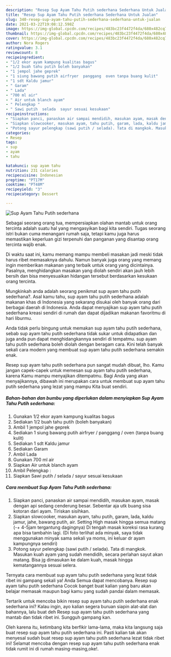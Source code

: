 ```yaml
---
description: "Resep Sup Ayam Tahu Putih sederhana Sederhana Untuk Jualan"
title: "Resep Sup Ayam Tahu Putih sederhana Sederhana Untuk Jualan"
slug: 340-resep-sup-ayam-tahu-putih-sederhana-sederhana-untuk-jualan
date: 2021-03-22T19:08:12.598Z
image: https://img-global.cpcdn.com/recipes/483bc23f4472f4da/680x482cq70/sup-ayam-tahu-putih-sederhana-foto-resep-utama.jpg
thumbnail: https://img-global.cpcdn.com/recipes/483bc23f4472f4da/680x482cq70/sup-ayam-tahu-putih-sederhana-foto-resep-utama.jpg
cover: https://img-global.cpcdn.com/recipes/483bc23f4472f4da/680x482cq70/sup-ayam-tahu-putih-sederhana-foto-resep-utama.jpg
author: Nora Rogers
ratingvalue: 3.1
reviewcount: 8
recipeingredient:
- "1/2 ekor ayam kampung kualitas bagus"
- "1/2 buah tahu putih boleh banyakan"
- "1 jempol jahe geprek"
- "1 siung bawang putih airfryer  panggang  oven tanpa buang kulit"
- "1 sdt Kaldu jamur"
- " Garam"
- " Lada"
- "700 ml air"
- " Air untuk blanch ayam"
- " Pelengkap "
- " Sawi putih  selada  sayur sesuai kesukaan"
recipeinstructions:
- "Siapkan panci, panaskan air sampai mendidih, masukan ayam, masak dengan api sedang cenderung besar. Sebentar aja utk buang sisa kotoran dari ayam. Tiriskan sisihkan."
- "Siapkan slowcooker, masukan ayam, tahu putih, garam, lada, kaldu jamur, jahe, bawang putih, air. Setting High masak hingga semua matang (-+ 4-5jam tergantung dagingnya) Di tengah masak koreksi rasa kurang apa bisa tambahin lagi. (Di foto terlihat ada minyak, saya tidak menggunakan minyak sama sekali ya moms, ini keluar dr ayam kampungnya sendiri)"
- "Potong sayur pelengkap (sawi putih / selada). Tata di mangkok. Masukan kuah ayam yang sudah mendidih, secara perlahan sayut akan matang. Bisa jg dimasukan ke dalam kuah, masak hingga kematangannya sesuai selera."
categories:
- Resep
tags:
- sup
- ayam
- tahu

katakunci: sup ayam tahu 
nutrition: 231 calories
recipecuisine: Indonesian
preptime: "PT17M"
cooktime: "PT48M"
recipeyield: "3"
recipecategory: Dessert

---
```



![Sup Ayam Tahu Putih sederhana](https://img-global.cpcdn.com/recipes/483bc23f4472f4da/680x482cq70/sup-ayam-tahu-putih-sederhana-foto-resep-utama.jpg)

Sebagai seorang orang tua, mempersiapkan olahan mantab untuk orang tercinta adalah suatu hal yang mengasyikan bagi kita sendiri. Tugas seorang istri bukan cuma menangani rumah saja, tetapi kamu juga harus memastikan keperluan gizi terpenuhi dan panganan yang disantap orang tercinta wajib enak.

Di waktu  saat ini, kamu memang mampu membeli masakan jadi meski tidak harus ribet memasaknya dahulu. Namun banyak juga orang yang memang ingin memberikan makanan yang terbaik untuk orang yang dicintainya. Pasalnya, menghidangkan masakan yang diolah sendiri akan jauh lebih bersih dan bisa menyesuaikan hidangan tersebut berdasarkan kesukaan orang tercinta. 



Mungkinkah anda adalah seorang penikmat sup ayam tahu putih sederhana?. Asal kamu tahu, sup ayam tahu putih sederhana adalah makanan khas di Indonesia yang sekarang disukai oleh banyak orang dari berbagai daerah di Indonesia. Anda dapat menyajikan sup ayam tahu putih sederhana kreasi sendiri di rumah dan dapat dijadikan makanan favoritmu di hari liburmu.

Anda tidak perlu bingung untuk memakan sup ayam tahu putih sederhana, sebab sup ayam tahu putih sederhana tidak sukar untuk didapatkan dan juga anda pun dapat menghidangkannya sendiri di tempatmu. sup ayam tahu putih sederhana boleh diolah dengan beragam cara. Kini telah banyak sekali cara modern yang membuat sup ayam tahu putih sederhana semakin enak.

Resep sup ayam tahu putih sederhana pun sangat mudah dibuat, lho. Kamu jangan capek-capek untuk memesan sup ayam tahu putih sederhana, karena Kamu mampu menyajikan ditempatmu. Bagi Anda yang akan menyajikannya, dibawah ini merupakan cara untuk membuat sup ayam tahu putih sederhana yang lezat yang mampu Kita buat sendiri.

<!--inarticleads1-->

##### Bahan-bahan dan bumbu yang diperlukan dalam menyiapkan Sup Ayam Tahu Putih sederhana:

1. Gunakan 1/2 ekor ayam kampung kualitas bagus
1. Sediakan 1/2 buah tahu putih (boleh banyakan)
1. Ambil 1 jempol jahe geprek
1. Sediakan 1 siung bawang putih airfryer / panggang / oven (tanpa buang kulit)
1. Sediakan 1 sdt Kaldu jamur
1. Sediakan  Garam
1. Ambil  Lada
1. Gunakan 700 ml air
1. Siapkan  Air untuk blanch ayam
1. Ambil  Pelengkap :
1. Siapkan  Sawi putih / selada / sayur sesuai kesukaan




<!--inarticleads2-->

##### Cara membuat Sup Ayam Tahu Putih sederhana:

1. Siapkan panci, panaskan air sampai mendidih, masukan ayam, masak dengan api sedang cenderung besar. Sebentar aja utk buang sisa kotoran dari ayam. Tiriskan sisihkan.
1. Siapkan slowcooker, masukan ayam, tahu putih, garam, lada, kaldu jamur, jahe, bawang putih, air. Setting High masak hingga semua matang (-+ 4-5jam tergantung dagingnya) Di tengah masak koreksi rasa kurang apa bisa tambahin lagi. (Di foto terlihat ada minyak, saya tidak menggunakan minyak sama sekali ya moms, ini keluar dr ayam kampungnya sendiri)
1. Potong sayur pelengkap (sawi putih / selada). Tata di mangkok. Masukan kuah ayam yang sudah mendidih, secara perlahan sayut akan matang. Bisa jg dimasukan ke dalam kuah, masak hingga kematangannya sesuai selera.




Ternyata cara membuat sup ayam tahu putih sederhana yang lezat tidak ribet ini gampang sekali ya! Anda Semua dapat mencobanya. Resep sup ayam tahu putih sederhana Cocok banget buat kalian yang baru akan belajar memasak maupun bagi kamu yang sudah pandai dalam memasak.

Tertarik untuk mencoba bikin resep sup ayam tahu putih sederhana enak sederhana ini? Kalau ingin, ayo kalian segera buruan siapin alat-alat dan bahannya, lalu buat deh Resep sup ayam tahu putih sederhana yang mantab dan tidak ribet ini. Sungguh gampang kan. 

Oleh karena itu, ketimbang kita berfikir lama-lama, maka kita langsung saja buat resep sup ayam tahu putih sederhana ini. Pasti kalian tak akan menyesal sudah buat resep sup ayam tahu putih sederhana lezat tidak ribet ini! Selamat mencoba dengan resep sup ayam tahu putih sederhana enak tidak rumit ini di rumah masing-masing,oke!.

